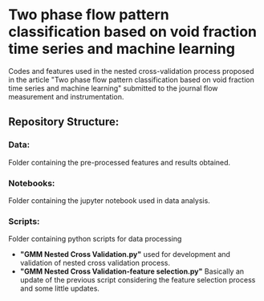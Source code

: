 # Two phase flow pattern classification based on void fraction time series and machine learning



Codes and features used in the nested cross-validation process proposed in the article "Two phase flow pattern classification based on void fraction time series and machine learning" submitted to the journal flow measurement and instrumentation.

## Repository Structure:

### Data: 
Folder containing the pre-processed features and results obtained.

### Notebooks: 
Folder containing the jupyter notebook used in data analysis.

### Scripts: 
Folder containing python scripts for data processing
  - **"GMM Nested Cross Validation.py"** used for development and validation of nested cross validation process.
  - **"GMM Nested Cross Validation-feature selection.py"** Basically an update of the previous script considering the feature selection process and some little updates.
